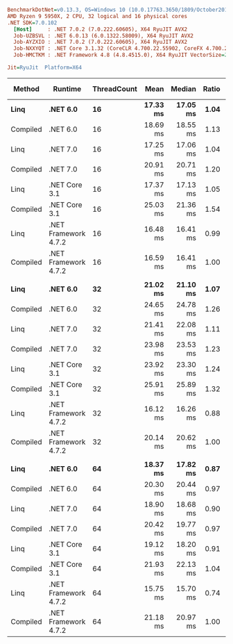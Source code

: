 ``` ini

BenchmarkDotNet=v0.13.3, OS=Windows 10 (10.0.17763.3650/1809/October2018Update/Redstone5), VM=Hyper-V
AMD Ryzen 9 5950X, 2 CPU, 32 logical and 16 physical cores
.NET SDK=7.0.102
  [Host]     : .NET 7.0.2 (7.0.222.60605), X64 RyuJIT AVX2
  Job-UZBSVL : .NET 6.0.13 (6.0.1322.58009), X64 RyuJIT AVX2
  Job-AYZXIO : .NET 7.0.2 (7.0.222.60605), X64 RyuJIT AVX2
  Job-NXXYQT : .NET Core 3.1.32 (CoreCLR 4.700.22.55902, CoreFX 4.700.22.56512), X64 RyuJIT AVX2
  Job-HMCTKM : .NET Framework 4.8 (4.8.4515.0), X64 RyuJIT VectorSize=256

Jit=RyuJit  Platform=X64  

```
|   Method |              Runtime | ThreadCount |     Mean |   Median | Ratio |     Gen0 |    Gen1 |  Allocated | Alloc Ratio |
|--------- |--------------------- |------------ |---------:|---------:|------:|---------:|--------:|-----------:|------------:|
|     **Linq** |             **.NET 6.0** |          **16** | **17.33 ms** | **17.05 ms** |  **1.04** |        **-** |       **-** |  **480.92 KB** |        **1.49** |
| Compiled |             .NET 6.0 |          16 | 18.69 ms | 18.55 ms |  1.13 |        - |       - |  302.19 KB |        0.94 |
|     Linq |             .NET 7.0 |          16 | 17.25 ms | 17.06 ms |  1.04 |        - |       - |  412.67 KB |        1.28 |
| Compiled |             .NET 7.0 |          16 | 20.91 ms | 20.71 ms |  1.20 |        - |       - |  301.44 KB |        0.93 |
|     Linq |        .NET Core 3.1 |          16 | 17.37 ms | 17.13 ms |  1.05 |        - |       - |  478.89 KB |        1.48 |
| Compiled |        .NET Core 3.1 |          16 | 25.03 ms | 21.36 ms |  1.54 |        - |       - |  300.14 KB |        0.93 |
|     Linq | .NET Framework 4.7.2 |          16 | 16.48 ms | 16.41 ms |  0.99 |  62.5000 |       - |   522.5 KB |        1.62 |
| Compiled | .NET Framework 4.7.2 |          16 | 16.59 ms | 16.41 ms |  1.00 |  31.2500 |       - |   322.5 KB |        1.00 |
|          |                      |             |          |          |       |          |         |            |             |
|     **Linq** |             **.NET 6.0** |          **32** | **21.02 ms** | **21.10 ms** |  **1.07** |  **31.2500** |       **-** |  **962.14 KB** |        **1.48** |
| Compiled |             .NET 6.0 |          32 | 24.65 ms | 24.78 ms |  1.26 |  31.2500 |       - |  604.39 KB |        0.93 |
|     Linq |             .NET 7.0 |          32 | 21.41 ms | 22.08 ms |  1.11 |  31.2500 |       - |  825.79 KB |        1.27 |
| Compiled |             .NET 7.0 |          32 | 23.98 ms | 23.53 ms |  1.23 |  31.2500 |       - |  602.09 KB |        0.92 |
|     Linq |        .NET Core 3.1 |          32 | 23.92 ms | 23.30 ms |  1.24 |        - |       - |  958.61 KB |        1.47 |
| Compiled |        .NET Core 3.1 |          32 | 25.91 ms | 25.89 ms |  1.32 |  31.2500 |       - |  601.21 KB |        0.92 |
|     Linq | .NET Framework 4.7.2 |          32 | 16.12 ms | 16.26 ms |  0.88 | 156.2500 |       - | 1056.51 KB |        1.62 |
| Compiled | .NET Framework 4.7.2 |          32 | 20.14 ms | 20.62 ms |  1.00 |  93.7500 |       - |  651.76 KB |        1.00 |
|          |                      |             |          |          |       |          |         |            |             |
|     **Linq** |             **.NET 6.0** |          **64** | **18.37 ms** | **17.82 ms** |  **0.87** |  **93.7500** |       **-** | **1924.95 KB** |        **1.46** |
| Compiled |             .NET 6.0 |          64 | 20.30 ms | 20.44 ms |  0.97 |  62.5000 |       - | 1210.71 KB |        0.92 |
|     Linq |             .NET 7.0 |          64 | 18.90 ms | 18.68 ms |  0.90 |  62.5000 |       - | 1649.94 KB |        1.25 |
| Compiled |             .NET 7.0 |          64 | 20.42 ms | 19.77 ms |  0.97 |  62.5000 |       - | 1203.87 KB |        0.91 |
|     Linq |        .NET Core 3.1 |          64 | 19.12 ms | 18.20 ms |  0.91 |  93.7500 |       - | 1920.73 KB |        1.45 |
| Compiled |        .NET Core 3.1 |          64 | 21.93 ms | 22.13 ms |  1.04 |  62.5000 |       - | 1202.24 KB |        0.91 |
|     Linq | .NET Framework 4.7.2 |          64 | 15.75 ms | 15.70 ms |  0.74 | 343.7500 | 62.5000 | 2193.78 KB |        1.66 |
| Compiled | .NET Framework 4.7.2 |          64 | 21.18 ms | 20.97 ms |  1.00 | 187.5000 | 31.2500 | 1322.02 KB |        1.00 |
